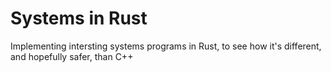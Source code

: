 # Systems in Rust

Implementing intersting systems programs in Rust, to see how it's different, and hopefully safer, than C++ 
